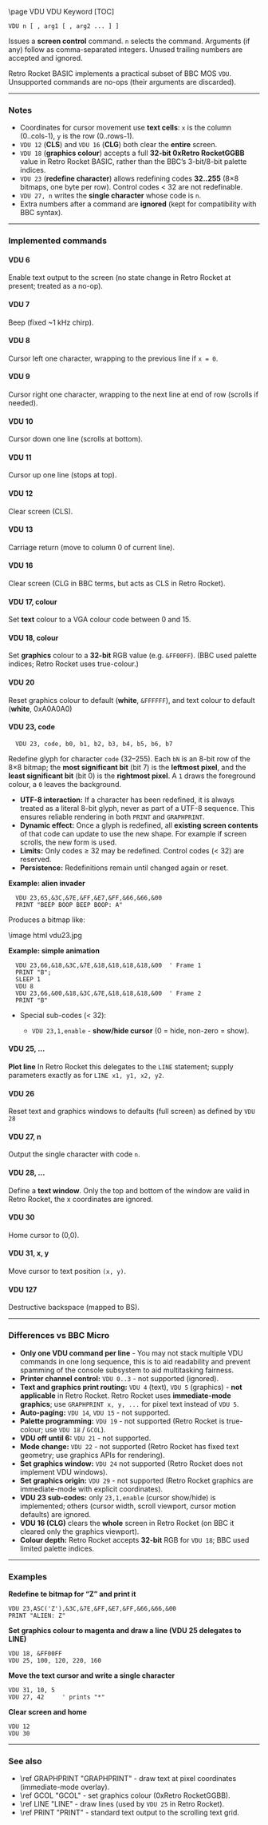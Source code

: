 \page VDU VDU Keyword
[TOC]

```basic
VDU n [ , arg1 [ , arg2 ... ] ]
```

Issues a **screen control** command. `n` selects the command. Arguments (if any) follow as comma-separated integers. Unused trailing numbers are accepted and ignored.

Retro Rocket BASIC implements a practical subset of BBC MOS `VDU`. Unsupported commands are no-ops (their arguments are discarded).

---

### Notes

* Coordinates for cursor movement use **text cells**: `x` is the column (0..cols-1), `y` is the row (0..rows-1).
* `VDU 12` (**CLS**) and `VDU 16` (**CLG**) both clear the **entire** screen.
* `VDU 18` (**graphics colour**) accepts a full **32-bit 0xRetro RocketGGBB** value in Retro Rocket BASIC, rather than the BBC’s 3-bit/8-bit palette indices.
* `VDU 23` (**redefine character**) allows redefining codes **32..255** (8×8 bitmaps, one byte per row). Control codes < 32 are not redefinable.
* `VDU 27, n` writes the **single character** whose code is `n`.
* Extra numbers after a command are **ignored** (kept for compatibility with BBC syntax).

---

### Implemented commands

#### VDU 6
  Enable text output to the screen (no state change in Retro Rocket at present; treated as a no-op).

#### VDU 7
  Beep (fixed \~1 kHz chirp).

#### VDU 8
  Cursor left one character, wrapping to the previous line if `x = 0`.

#### VDU 9
  Cursor right one character, wrapping to the next line at end of row (scrolls if needed).

#### VDU 10
  Cursor down one line (scrolls at bottom).

#### VDU 11
  Cursor up one line (stops at top).

#### VDU 12
  Clear screen (CLS).

#### VDU 13
  Carriage return (move to column 0 of current line).

#### VDU 16
  Clear screen (CLG in BBC terms, but acts as CLS in Retro Rocket).

#### VDU 17, colour
  Set **text** colour to a VGA colour code between 0 and 15.

#### VDU 18, colour
  Set **graphics** colour to a **32-bit** RGB value (e.g. `&FF00FF`).
  (BBC used palette indices; Retro Rocket uses true-colour.)

#### VDU 20
  Reset graphics colour to default (**white**, `&FFFFFF`), and text colour to default (**white**, 0xA0A0A0)

#### VDU 23, code

  ```
    VDU 23, code, b0, b1, b2, b3, b4, b5, b6, b7
  ```
  Redefine glyph for character `code` (32–255). Each `bN` is an 8-bit row of the 8×8 bitmap; the **most significant bit** (bit 7) is the **leftmost pixel**, and the **least significant bit** (bit 0) is the **rightmost pixel**. A `1` draws the foreground colour, a `0` leaves the background.

  * **UTF-8 interaction:** If a character has been redefined, it is always treated as a literal 8-bit glyph, never as part of a UTF-8 sequence. This ensures reliable rendering in both `PRINT` and `GRAPHPRINT`.
  * **Dynamic effect:** Once a glyph is redefined, all **existing screen contents** of that code can update to use the new shape. For example if screen scrolls, the new form is used.
  * **Limits:** Only codes ≥ 32 may be redefined. Control codes (< 32) are reserved.
  * **Persistence:** Redefinitions remain until changed again or reset.

  **Example: alien invader**

```basic
  VDU 23,65,&3C,&7E,&FF,&E7,&FF,&66,&66,&00
  PRINT "BEEP BOOP BEEP BOOP: A"
```

  Produces a bitmap like:

\image html vdu23.jpg

  **Example: simple animation**

```basic
  VDU 23,66,&18,&3C,&7E,&18,&18,&18,&18,&00  ' Frame 1
  PRINT "B";
  SLEEP 1
  VDU 8
  VDU 23,66,&00,&18,&3C,&7E,&18,&18,&18,&00  ' Frame 2
  PRINT "B"
```

  * Special sub-codes (< 32):

    * `VDU 23,1,enable` - **show/hide cursor** (0 = hide, non-zero = show).

#### VDU 25, …
  **Plot line** In Retro Rocket this delegates to the `LINE` statement; supply parameters exactly as for `LINE x1, y1, x2, y2`.

#### VDU 26
  Reset text and graphics windows to defaults (full screen) as defined by `VDU 28`

#### VDU 27, n
  Output the single character with code `n`.

#### VDU 28, …
  Define a **text window**. Only the top and bottom of the window are valid in Retro Rocket, the x coordinates are ignored.

#### VDU 30
  Home cursor to (0,0).

#### VDU 31, x, y
  Move cursor to text position `(x, y)`.

#### VDU 127
  Destructive backspace (mapped to BS).

---

### Differences vs BBC Micro

* **Only one VDU command per line** - You may not stack multiple VDU commands in one long sequence, this is to aid readability and prevent spamming of the console subsystem to aid multitasking fairness.
* **Printer channel control:** `VDU 0..3` - not supported (ignored).
* **Text and graphics print routing:** `VDU 4` (text), `VDU 5` (graphics) - **not applicable** in Retro Rocket. Retro Rocket uses **immediate-mode graphics**; use `GRAPHPRINT x, y, ...` for pixel text instead of `VDU 5`.
* **Auto-paging:** `VDU 14`, `VDU 15` - not supported.
* **Palette programming:** `VDU 19` - not supported (Retro Rocket is true-colour; use `VDU 18` / `GCOL`).
* **VDU off until 6:** `VDU 21` - not supported.
* **Mode change:** `VDU 22` - not supported (Retro Rocket has fixed text geometry; use graphics APIs for rendering).
* **Set graphics window:** `VDU 24` not supported (Retro Rocket does not implement VDU windows).
* **Set graphics origin:** `VDU 29` - not supported (Retro Rocket graphics are immediate-mode with explicit coordinates).
* **VDU 23 sub-codes:** only `23,1,enable` (cursor show/hide) is implemented; others (cursor width, scroll viewport, cursor motion defaults) are ignored.
* **VDU 16 (CLG)** clears the **whole** screen in Retro Rocket (on BBC it cleared only the graphics viewport).
* **Colour depth:** Retro Rocket accepts **32-bit** RGB for `VDU 18`; BBC used limited palette indices.

---

### Examples

**Redefine te bitmap for “Z” and print it**

```basic
VDU 23,ASC('Z'),&3C,&7E,&FF,&E7,&FF,&66,&66,&00
PRINT "ALIEN: Z"
```

**Set graphics colour to magenta and draw a line (VDU 25 delegates to LINE)**

```basic
VDU 18, &FF00FF
VDU 25, 100, 120, 220, 160
```

**Move the text cursor and write a single character**

```basic
VDU 31, 10, 5
VDU 27, 42     ' prints "*"
```

**Clear screen and home**

```basic
VDU 12
VDU 30
```

---

### See also

* \ref GRAPHPRINT "GRAPHPRINT" - draw text at pixel coordinates (immediate-mode overlay).
* \ref GCOL "GCOL" - set graphics colour (0xRetro RocketGGBB).
* \ref LINE "LINE" - draw lines (used by `VDU 25` in Retro Rocket).
* \ref PRINT "PRINT" - standard text output to the scrolling text grid.
